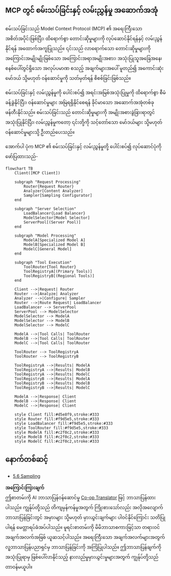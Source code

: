<!--
CO_OP_TRANSLATOR_METADATA:
{
  "original_hash": "af40eab7bd6ebf7e607f982a5506a5b5",
  "translation_date": "2025-07-14T02:17:38+00:00",
  "source_file": "05-AdvancedTopics/mcp-routing/README.md",
  "language_code": "my"
}
-->
## MCP တွင် စမ်းသပ်ခြင်းနှင့် လမ်းညွှန်မှု အဆောက်အအုံ

စမ်းသပ်ခြင်းသည် Model Context Protocol (MCP) ၏ အရေးကြီးသော အစိတ်အပိုင်းဖြစ်ပြီး၊ ထိရောက်စွာ တောင်းဆိုမှုများကို လုပ်ဆောင်နိုင်ရန်နှင့် လမ်းညွှန်နိုင်ရန် အထောက်အကူပြုသည်။ ၎င်းသည် လာရောက်သော တောင်းဆိုမှုများကို အကြောင်းအမျိုးမျိုးဖြစ်သော အကြောင်းအရာအမျိုးအစား၊ အသုံးပြုသူအခြေအနေ၊ စနစ်ပေါ်တွင်ရှိသော အလုပ်ပမာဏ စသည့် အချက်များအပေါ် မူတည်၍ အကောင်းဆုံး မော်ဒယ် သို့မဟုတ် ဝန်ဆောင်မှုကို သတ်မှတ်ရန် စိစစ်ခြင်းဖြစ်သည်။

စမ်းသပ်ခြင်းနှင့် လမ်းညွှန်မှုကို ပေါင်းစပ်၍ အရင်းအမြစ်အသုံးပြုမှုကို ထိရောက်စွာ စီမံခန့်ခွဲနိုင်ပြီး၊ ဝန်ဆောင်မှုများ အမြဲရရှိနိုင်စေရန် ခိုင်မာသော အဆောက်အအုံတစ်ခု ဖန်တီးနိုင်သည်။ စမ်းသပ်ခြင်းသည် တောင်းဆိုမှုများကို အမျိုးအစားခွဲခြားရာတွင် အသုံးပြုနိုင်ပြီး၊ လမ်းညွှန်မှုကတော့ ၎င်းတို့ကို သင့်တော်သော မော်ဒယ်များ သို့မဟုတ် ဝန်ဆောင်မှုများသို့ ဦးတည်ပေးသည်။

အောက်ပါ ပုံက MCP ၏ စမ်းသပ်ခြင်းနှင့် လမ်းညွှန်မှုတို့ ပေါင်းစပ်၍ လုပ်ဆောင်ပုံကို ဖော်ပြထားသည်-

```mermaid
flowchart TB
    Client([MCP Client])
    
    subgraph "Request Processing"
        Router{Request Router}
        Analyzer[Content Analyzer]
        Sampler[Sampling Configurator]
    end
    
    subgraph "Server Selection"
        LoadBalancer{Load Balancer}
        ModelSelector[Model Selector]
        ServerPool[(Server Pool)]
    end
    
    subgraph "Model Processing"
        ModelA[Specialized Model A]
        ModelB[Specialized Model B]
        ModelC[General Model]
    end
    
    subgraph "Tool Execution"
        ToolRouter{Tool Router}
        ToolRegistryA[(Primary Tools)]
        ToolRegistryB[(Regional Tools)]
    end
    
    Client -->|Request| Router
    Router -->|Analyze| Analyzer
    Analyzer -->|Configure| Sampler
    Router -->|Route Request| LoadBalancer
    LoadBalancer --> ServerPool
    ServerPool --> ModelSelector
    ModelSelector --> ModelA
    ModelSelector --> ModelB
    ModelSelector --> ModelC
    
    ModelA -->|Tool Calls| ToolRouter
    ModelB -->|Tool Calls| ToolRouter
    ModelC -->|Tool Calls| ToolRouter
    
    ToolRouter --> ToolRegistryA
    ToolRouter --> ToolRegistryB
    
    ToolRegistryA -->|Results| ModelA
    ToolRegistryA -->|Results| ModelB
    ToolRegistryA -->|Results| ModelC
    ToolRegistryB -->|Results| ModelA
    ToolRegistryB -->|Results| ModelB
    ToolRegistryB -->|Results| ModelC
    
    ModelA -->|Response| Client
    ModelB -->|Response| Client
    ModelC -->|Response| Client
    
    style Client fill:#d5e8f9,stroke:#333
    style Router fill:#f9d5e5,stroke:#333
    style LoadBalancer fill:#f9d5e5,stroke:#333
    style ToolRouter fill:#f9d5e5,stroke:#333
    style ModelA fill:#c2f0c2,stroke:#333
    style ModelB fill:#c2f0c2,stroke:#333
    style ModelC fill:#c2f0c2,stroke:#333
```

## နောက်တစ်ဆင့်

- [5.6 Sampling](../mcp-sampling/README.md)

**အကြောင်းကြားချက်**  
ဤစာတမ်းကို AI ဘာသာပြန်ဝန်ဆောင်မှု [Co-op Translator](https://github.com/Azure/co-op-translator) ဖြင့် ဘာသာပြန်ထားပါသည်။ ကျွန်ုပ်တို့သည် တိကျမှန်ကန်မှုအတွက် ကြိုးစားသော်လည်း အလိုအလျောက် ဘာသာပြန်ခြင်းတွင် အမှားများ သို့မဟုတ် မှားယွင်းချက်များ ပါဝင်နိုင်ကြောင်း သတိပြုပါရန် မေတ္တာရပ်ခံအပ်ပါသည်။ မူရင်းစာတမ်းကို မိမိဘာသာစကားဖြင့်သာ တရားဝင်အချက်အလက်အဖြစ် ယူဆသင့်ပါသည်။ အရေးကြီးသော အချက်အလက်များအတွက် လူ့ဘာသာပြန်ပညာရှင်မှ ဘာသာပြန်ခြင်းကို အကြံပြုပါသည်။ ဤဘာသာပြန်ချက်ကို အသုံးပြုရာမှ ဖြစ်ပေါ်လာနိုင်သည့် နားလည်မှုမှားယွင်းမှုများအတွက် ကျွန်ုပ်တို့သည် တာဝန်မယူပါ။